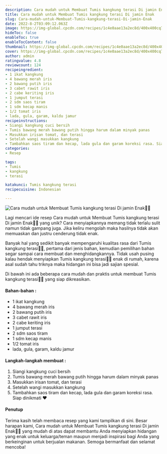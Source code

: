 ```yaml
---
description: Cara mudah untuk Membuat Tumis kangkung terasi Di jamin Enak"
title: Cara mudah untuk Membuat Tumis kangkung terasi Di jamin Enak
slug: Cara-mudah-untuk-Membuat-Tumis-kangkung-terasi-Di-jamin-Enak
date: 2022-8-2T03:09:12.063Z
image: https://img-global.cpcdn.com/recipes/1c4e0aae13a2ec8d/400x400cq70/photo.jpg
hideToc: false
enableToc: true
enableTocContent: false
thumbnail: https://img-global.cpcdn.com/recipes/1c4e0aae13a2ec8d/400x400cq70/photo.jpg
cover: https://img-global.cpcdn.com/recipes/1c4e0aae13a2ec8d/400x400cq70/photo.jpg
author: admin
ratingvalue: 4.8
reviewcount: 124
recipeingredient:
- 1 ikat kangkung
- 4 bawang merah iris
- 2 bawang putih iris
- 3 cabet rawit iris
- 2 cabe keriting iris
- 1 jumput terasi
- 2 sdm saos tiram
- 1 sdm kecap manis
- 1/2 tomat iris
- lada, gula, garam, kaldu jamur
recipeinstructions:
- Siangi kangkung cuci bersih
- Tumis bawang merah bawang putih hingga harum dalam minyak panas
- Masukkan irisan tomat, dan terasi
- Setelah wangi masukkan kangkung
- Tambahkan saos tiram dan kecap, lada gula dan garam koreksi rasa. Siap dinikmati ❤️
categories:
- Resep

tags:
- Tumis
- kangkung
- terasi

katakunci: Tumis kangkung terasi
recipecuisine: Indonesian

---
```


![Cara mudah untuk Membuat Tumis kangkung terasi Di jamin Enak👩‍🍳](https://img-global.cpcdn.com/recipes/1c4e0aae13a2ec8d/400x400cq70/photo.jpg)

Lagi mencari ide resep Cara mudah untuk Membuat Tumis kangkung terasi Di jamin Enak👩‍🍳 yang unik? Cara menyiapkannya memang tidak terlalu sulit namun tidak gampang juga. Jika keliru mengolah maka hasilnya tidak akan memuaskan dan justru cenderung tidak enak.

Banyak hal yang sedikit banyak mempengaruhi kualitas rasa dari Tumis kangkung terasi👩‍🍳, pertama dari jenis bahan, kemudian pemilihan bahan segar sampai cara membuat dan menghidangkannya. Tidak usah pusing kalau hendak menyiapkan Tumis kangkung terasi👩‍🍳 enak di rumah, karena asal sudah tahu triknya maka hidangan ini bisa jadi sajian spesial.

Di bawah ini ada beberapa cara mudah dan praktis untuk membuat Tumis kangkung terasi👩‍🍳 yang siap dikreasikan.

<!--inarticleads1-->

#### Bahan-bahan :

- 1 ikat kangkung
- 4 bawang merah iris
- 2 bawang putih iris
- 3 cabet rawit iris
- 2 cabe keriting iris
- 1 jumput terasi
- 2 sdm saos tiram
- 1 sdm kecap manis
- 1/2 tomat iris
- lada, gula, garam, kaldu jamur

<!--inarticleads2-->

#### Langkah-langkah membuat :

1. Siangi kangkung cuci bersih
1. Tumis bawang merah bawang putih hingga harum dalam minyak panas
1. Masukkan irisan tomat, dan terasi
1. Setelah wangi masukkan kangkung
1. Tambahkan saos tiram dan kecap, lada gula dan garam koreksi rasa. Siap dinikmati ❤️

#### Penutup

Terima kasih telah membaca resep yang kami tampilkan di sini. Besar harapan kami, Cara mudah untuk Membuat Tumis kangkung terasi Di jamin Enak👩‍🍳 yang mudah di atas dapat membantu Anda menyiapkan hidangan yang enak untuk keluarga/teman maupun menjadi inspirasi bagi Anda yang berkeinginan untuk berjualan makanan. Semoga bermanfaat dan selamat mencoba!